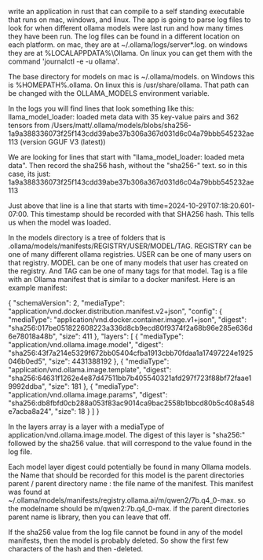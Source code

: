 write an application in rust that can compile to a self standing executable that runs on mac, windows, and linux. The app is going to parse log files to look for when different ollama models were last run and how many times they have been run. The log files can be found in a different location on each platform. on mac, they are at ~/.ollama/logs/server*.log. on windows they are at %LOCALAPPDATA%\Ollama. On linux you can get them with the command 'journalctl -e -u ollama'. 

The base directory for models on mac is ~/.ollama/models. on Windows this is %HOMEPATH%\.ollama. On linux this is /usr/share/ollama. That path can be changed with the OLLAMA_MODELS environment variable.

In the logs you will find lines that look something like this: 
llama_model_loader: loaded meta data with 35 key-value pairs and 362 tensors from /Users/matt/.ollama/models/blobs/sha256-1a9a388336073f25f143cdd39abe37b306a367d031d6c04a79bbb545232ae113 (version GGUF V3 (latest))

We are looking for lines that start with "llama_model_loader: loaded meta data". Then record the sha256 hash, without the "sha256-" text. so in this case, its just: 1a9a388336073f25f143cdd39abe37b306a367d031d6c04a79bbb545232ae113

Just above that line is a line that starts with time=2024-10-29T07:18:20.601-07:00. This timestamp should be recorded with that SHA256 hash. This tells us when the model was loaded. 

In the models directory is a tree of folders that is .ollama/models/manifests/REGISTRY/USER/MODEL/TAG. REGISTRY can be one of many different ollama registries. USER can be one of many users on that registry. MODEL can be one of many models that user has created on the registry. And TAG can be one of many tags for that model. Tag is a file with an Ollama manifest that is similar to a docker manifest. Here is an example manifest: 

{
  "schemaVersion": 2,
  "mediaType": "application/vnd.docker.distribution.manifest.v2+json",
  "config": {
    "mediaType": "application/vnd.docker.container.image.v1+json",
    "digest": "sha256:017be051822608223a336d8cb9ecd80f9374f2a68b96e285e636d6e78018a48b",
    "size": 411
  },
  "layers": [
    {
      "mediaType": "application/vnd.ollama.image.model",
      "digest": "sha256:43f7a214e5329f672bb05404cfba1913cbb70fdaa1a17497224e1925046b0ed5",
      "size": 4431388192
    },
    {
      "mediaType": "application/vnd.ollama.image.template",
      "digest": "sha256:64631f1262e4e87d47511bb7b405540321afd297f723f88bf72faae19992ddba",
      "size": 181
    },
    {
      "mediaType": "application/vnd.ollama.image.params",
      "digest": "sha256:db8fbfd0cb288a053f83ac9014ca9bac2558b1bbcd80b5c408a548e7acba8a24",
      "size": 18
    }
  ]
}

In the layers array is a layer with a mediaType of application/vnd.ollama.image.model. The digest of this layer is "sha256:" followed by the sha256 value. that will correspond to the value found in the log file. 

Each model layer digest could potentially be found in many Ollama models. the Name that should be recorded for this model is the parent directories parent / parent directory name : the file name of the manifest. This manifest was found at ~/.ollama/models/manifests/registry.ollama.ai/m/qwen2/7b.q4_0-max. so the modelname should be m/qwen2:7b.q4_0-max. if the parent directories parent name is library, then you can leave that off. 

If the sha256 value from the log file cannot be found in any of the model manifests, then the model is probably deleted. So show the first few characters of the hash and then -deleted. 